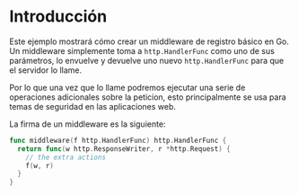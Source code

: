 # Introducción 

Este ejemplo mostrará cómo crear un middleware de registro básico en Go.
Un middleware simplemente toma a `http.HandlerFunc` como uno de sus parámetros, lo envuelve y devuelve uno nuevo `http.HandlerFunc` para que el servidor lo llame.

Por lo que una vez que lo llame podremos ejecutar una serie de operaciones adicionales sobre la peticion, esto principalmente se usa para temas de seguridad en las aplicaciones web.

La firma de un middleware es la siguiente: 

```go
func middleware(f http.HandlerFunc) http.HandlerFunc {
  return func(w http.ResponseWriter, r *http.Request) {
    // the extra actions
    f(w, r)
  }
}
```